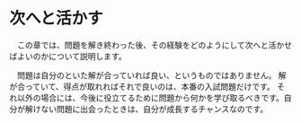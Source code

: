 # 次へと活かす
　この章では、問題を解き終わった後、その経験をどのようにして次へと活かせばよいのかについて説明します。

　問題は自分のといた解が合っていれば良い、というものではありません。
解が合っていて、得点が取れればそれで良いのは、本番の入試問題だけです。
それ以外の場合には、今後に役立てるために問題から何かを学び取るべきです。自分が解けない問題に出会ったときは、自分が成長するチャンスなのです。

